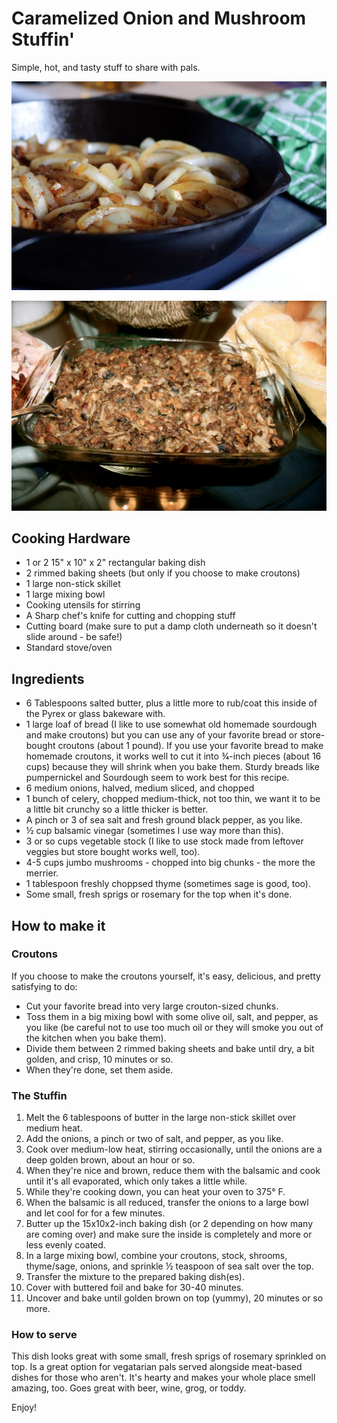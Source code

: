 # Caramelized Onion and Mushroom Stuffin'

Simple, hot, and tasty stuff to share with pals.

![onion1](images/wimzkl_caramelized-onion-mushroom-stuffin_1.jpg)

![onion2](images/wimzkl_caramelized-onion-mushroom-stuffin_2.jpg)

## Cooking Hardware

- 1 or 2 15\" x 10\" x 2\" rectangular baking dish
- 2 rimmed baking sheets (but only if you choose to make croutons)
- 1 large non-stick skillet
- 1 large mixing bowl
- Cooking utensils for stirring
- A Sharp chef's knife for cutting and chopping stuff
- Cutting board (make sure to put a damp cloth underneath so it
 doesn't slide around - be safe!)
- Standard stove/oven

## Ingredients

- 6 Tablespoons salted butter, plus a little more to rub/coat this
 inside of the Pyrex or glass bakeware with.
- 1 large loaf of bread (I like to use somewhat old homemade sourdough
 and make croutons) but you can use any of your favorite bread or
 store-bought croutons (about 1 pound). If you use your favorite
 bread to make homemade croutons, it works well to cut it into
 3⁄4-inch pieces (about 16 cups) because they will shrink when you
 bake them. Sturdy breads like pumpernickel and Sourdough seem to
 work best for this recipe.
- 6 medium onions, halved, medium sliced, and chopped
- 1 bunch of celery, chopped medium-thick, not too thin, we want it to
 be a little bit crunchy so a little thicker is better.
- A pinch or 3 of sea salt and fresh ground black pepper, as you like.
- ½ cup balsamic vinegar (sometimes I use way more than this).
- 3 or so cups vegetable stock (I like to use stock made from leftover
 veggies but store bought works well, too).
- 4-5 cups jumbo mushrooms - chopped into big chunks - the more the
 merrier.
- 1 tablespoon freshly choppsed thyme (sometimes sage is good, too).
- Some small, fresh sprigs or rosemary for the top when it's done.

## How to make it

### Croutons

If you choose to make the croutons yourself, it's easy, delicious, and
pretty satisfying to do:

- Cut your favorite bread into very large crouton-sized chunks.
- Toss them in a big mixing bowl with some olive oil, salt, and
 pepper, as you like (be careful not to use too much oil or they will
 smoke you out of the kitchen when you bake them).
- Divide them between 2 rimmed baking sheets and bake until dry, a bit
 golden, and crisp, 10 minutes or so.
- When they're done, set them aside.

### The Stuffin

1. Melt the 6 tablespoons of butter in the large non-stick skillet over
 medium heat.
2. Add the onions, a pinch or two of salt, and pepper, as you like.
3. Cook over medium-low heat, stirring occasionally, until the onions
 are a deep golden brown, about an hour or so.
4. When they're nice and brown, reduce them with the balsamic and cook
 until it's all evaporated, which only takes a little while.
5. While they're cooking down, you can heat your oven to 375° F.
6. When the balsamic is all reduced, transfer the onions to a large
 bowl and let cool for for a few minutes.
7. Butter up the 15x10x2-inch baking dish (or 2 depending on how many
 are coming over) and make sure the inside is completely and more or
 less evenly coated.
8. In a large mixing bowl, combine your croutons, stock, shrooms,
 thyme/sage, onions, and sprinkle ½ teaspoon of sea salt over the
 top.
9. Transfer the mixture to the prepared baking dish(es).
10. Cover with buttered foil and bake for 30-40 minutes.
11. Uncover and bake until golden brown on top (yummy), 20 minutes or so
 more.

### How to serve

This dish looks great with some small, fresh sprigs of rosemary
sprinkled on top. Is a great option for vegatarian pals served alongside
meat-based dishes for those who aren't. It's hearty and makes your whole
place smell amazing, too. Goes great with beer, wine, grog, or toddy.

Enjoy!
